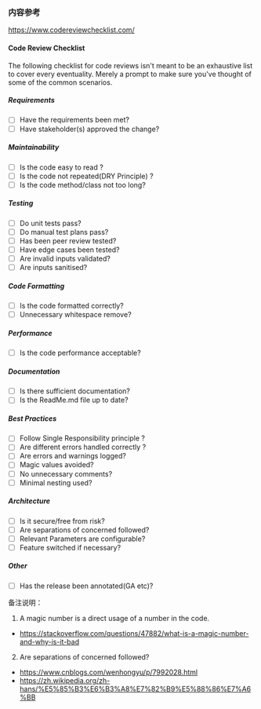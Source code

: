 
### 内容参考
https://www.codereviewchecklist.com/

#### Code Review Checklist
The following checklist for code reviews isn't meant to be an exhaustive list to cover every eventuality.
Merely a prompt to make sure you've thought of some of the common scenarios.

##### Requirements
- [ ] Have the requirements been met?
- [ ] Have stakeholder(s) approved the change?

##### Maintainability
- [ ] Is the code easy to read ?
- [ ] Is the code not repeated(DRY Principle) ?
- [ ] Is the code method/class not too long?

##### Testing
- [ ] Do unit tests pass?
- [ ] Do manual test plans pass?
- [ ] Has been peer review tested?
- [ ] Have edge cases been tested?
- [ ] Are invalid inputs validated?
- [ ] Are inputs sanitised?

##### Code Formatting
- [ ] Is the code formatted correctly?
- [ ] Unnecessary whitespace remove?

##### Performance
- [ ] Is the code performance acceptable?

##### Documentation
- [ ] Is there sufficient documentation?
- [ ] Is the ReadMe.md file up to date?

##### Best Practices
- [ ] Follow Single Responsibility principle ?
- [ ] Are different errors handled correctly ?
- [ ] Are errors and warnings logged?
- [ ] Magic values avoided?
- [ ] No unnecessary comments?
- [ ] Minimal nesting used?

##### Architecture
- [ ] Is it secure/free from risk?
- [ ] Are separations of concerned followed?
- [ ] Relevant Parameters are configurable?
- [ ] Feature switched if necessary?

##### Other
- [ ] Has the release been annotated(GA etc)?

备注说明：
1. A magic number is a direct usage of a number in the code.
- https://stackoverflow.com/questions/47882/what-is-a-magic-number-and-why-is-it-bad

2. Are separations of concerned followed?
- https://www.cnblogs.com/wenhongyu/p/7992028.html
- https://zh.wikipedia.org/zh-hans/%E5%85%B3%E6%B3%A8%E7%82%B9%E5%88%86%E7%A6%BB




